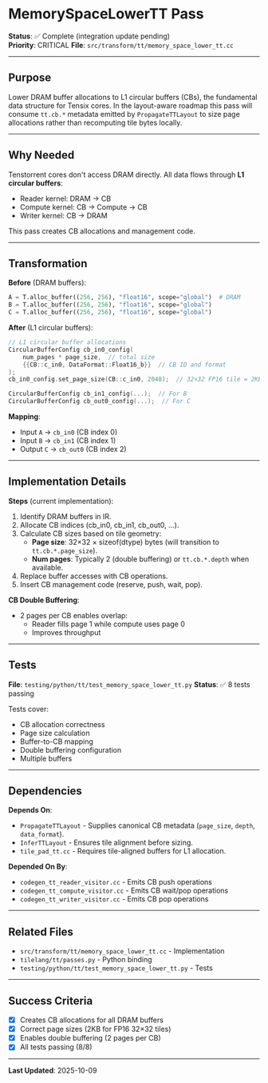 # MemorySpaceLowerTT Pass

**Status**: ✅ Complete (integration update pending)  
**Priority**: CRITICAL
**File**: `src/transform/tt/memory_space_lower_tt.cc`

---

## Purpose

Lower DRAM buffer allocations to L1 circular buffers (CBs), the fundamental data structure for Tensix cores. In the layout-aware roadmap this pass will consume `tt.cb.*` metadata emitted by `PropagateTTLayout` to size page allocations rather than recomputing tile bytes locally.

---

## Why Needed

Tenstorrent cores don't access DRAM directly. All data flows through **L1 circular buffers**:
- Reader kernel: DRAM → CB
- Compute kernel: CB → Compute → CB
- Writer kernel: CB → DRAM

This pass creates CB allocations and management code.

---

## Transformation

**Before** (DRAM buffers):
```python
A = T.alloc_buffer((256, 256), "float16", scope="global")  # DRAM
B = T.alloc_buffer((256, 256), "float16", scope="global")
C = T.alloc_buffer((256, 256), "float16", scope="global")
```

**After** (L1 circular buffers):
```cpp
// L1 circular buffer allocations
CircularBufferConfig cb_in0_config(
    num_pages * page_size,  // total size
    {{CB::c_in0, DataFormat::Float16_b}}  // CB ID and format
);
cb_in0_config.set_page_size(CB::c_in0, 2048);  // 32×32 FP16 tile = 2KB

CircularBufferConfig cb_in1_config(...);  // For B
CircularBufferConfig cb_out0_config(...);  // For C
```

**Mapping**:
- Input `A` → `cb_in0` (CB index 0)
- Input `B` → `cb_in1` (CB index 1)
- Output `C` → `cb_out0` (CB index 2)

---

## Implementation Details

**Steps** (current implementation):
1. Identify DRAM buffers in IR.
2. Allocate CB indices (cb_in0, cb_in1, cb_out0, ...).
3. Calculate CB sizes based on tile geometry:
   - **Page size**: 32×32 × sizeof(dtype) bytes (will transition to `tt.cb.*.page_size`).
   - **Num pages**: Typically 2 (double buffering) or `tt.cb.*.depth` when available.
4. Replace buffer accesses with CB operations.
5. Insert CB management code (reserve, push, wait, pop).

**CB Double Buffering**:
- 2 pages per CB enables overlap:
  - Reader fills page 1 while compute uses page 0
  - Improves throughput

---

## Tests

**File**: `testing/python/tt/test_memory_space_lower_tt.py`
**Status**: ✅ 8 tests passing

Tests cover:
- CB allocation correctness
- Page size calculation
- Buffer-to-CB mapping
- Double buffering configuration
- Multiple buffers

---

## Dependencies

**Depends On**:
- `PropagateTTLayout` - Supplies canonical CB metadata (`page_size`, `depth`, `data_format`).
- `InferTTLayout` - Ensures tile alignment before sizing.
- `tile_pad_tt.cc` - Requires tile-aligned buffers for L1 allocation.

**Depended On By**:
- `codegen_tt_reader_visitor.cc` - Emits CB push operations
- `codegen_tt_compute_visitor.cc` - Emits CB wait/pop operations
- `codegen_tt_writer_visitor.cc` - Emits CB pop operations

---

## Related Files

- `src/transform/tt/memory_space_lower_tt.cc` - Implementation
- `tilelang/tt/passes.py` - Python binding
- `testing/python/tt/test_memory_space_lower_tt.py` - Tests

---

## Success Criteria

- [x] Creates CB allocations for all DRAM buffers
- [x] Correct page sizes (2KB for FP16 32×32 tiles)
- [x] Enables double buffering (2 pages per CB)
- [x] All tests passing (8/8)

---

**Last Updated**: 2025-10-09
